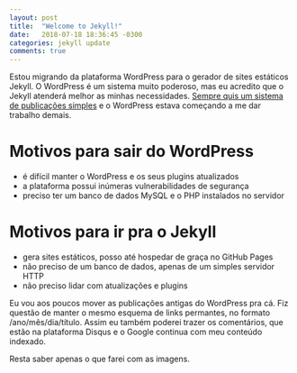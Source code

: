 ```yaml
---
layout: post
title:  "Welcome to Jekyll!"
date:   2018-07-18 18:36:45 -0300
categories: jekyll update
comments: true
---
```

Estou migrando da plataforma WordPress para o gerador de sites estáticos Jekyll. O WordPress é um sistema muito poderoso, mas eu acredito que o Jekyll atenderá melhor as minhas necessidades. [Sempre quis um sistema de publicações simples](/2015/06/10/escrevendo-de-novo) e o WordPress estava começando a me dar trabalho demais.

# Motivos para sair do WordPress

- é difícil manter o WordPress e os seus plugins atualizados
- a plataforma possui inúmeras vulnerabilidades de segurança
- preciso ter um banco de dados MySQL e o PHP instalados no servidor

# Motivos para ir pra o Jekyll

- gera sites estáticos, posso até hospedar de graça no GitHub Pages
- não preciso de um banco de dados, apenas de um simples servidor HTTP
- não preciso lidar com atualizações e plugins

Eu vou aos poucos mover as publicações antigas do WordPress pra cá. Fiz questão de manter o mesmo esquema de links permantes, no formato /ano/mês/dia/título. Assim eu também poderei trazer os comentários, que estão na plataforma Disqus e o Google continua com meu conteúdo indexado.

Resta saber apenas o que farei com as imagens.

